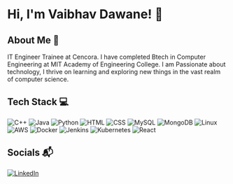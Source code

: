 # Hi, I'm Vaibhav Dawane! 👋

## About Me 🚀
IT Engineer Trainee at Cencora. I have completed Btech in Computer Engineering at MIT Academy of Engineering College. I am Passionate about technology, I thrive on learning and exploring new things in the vast realm of computer science.

## Tech Stack 💻
![C++](https://img.shields.io/badge/c%2B%2B-blue?style=for-the-badge)
![Java](https://img.shields.io/badge/Java-red?style=for-the-badge)
![Python](https://img.shields.io/badge/Python-yellow?style=for-the-badge)
![HTML](https://img.shields.io/badge/HTML-white?style=for-the-badge)
![CSS](https://img.shields.io/badge/CSS-black?style=for-the-badge)
![MySQL](https://img.shields.io/badge/MySQL-navy?style=for-the-badge)
![MongoDB](https://img.shields.io/badge/MongoDB-pista?style=for-the-badge)
![Linux](https://img.shields.io/badge/Linux-grey?style=for-the-badge)
![AWS](https://img.shields.io/badge/AWS-orange?style=for-the-badge)
![Docker](https://img.shields.io/badge/Docker-skyblue?style=for-the-badge)
![Jenkins](https://img.shields.io/badge/Jenkins-red?style=for-the-badge)
![Kubernetes](https://img.shields.io/badge/Kubernetes-indigo?style=for-the-badge)
![React](https://img.shields.io/badge/react-red?style=flat-square&logoSize=wide&color=blue)



## Socials 📬
[![LinkedIn](https://img.shields.io/badge/LinkedIn-%230077B5.svg?logo=linkedin&logoColor=white)](https://www.linkedin.com/in/vaibhav-dawane-)



